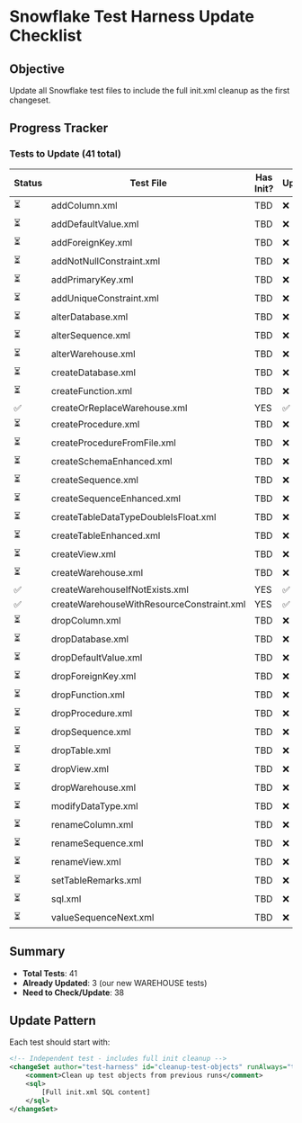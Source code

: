 # Snowflake Test Harness Update Checklist

## Objective
Update all Snowflake test files to include the full init.xml cleanup as the first changeset.

## Progress Tracker

### Tests to Update (41 total)

| Status | Test File | Has Init? | Updated | Tested |
|--------|-----------|-----------|---------|--------|
| ⏳ | addColumn.xml | TBD | ❌ | ❌ |
| ⏳ | addDefaultValue.xml | TBD | ❌ | ❌ |
| ⏳ | addForeignKey.xml | TBD | ❌ | ❌ |
| ⏳ | addNotNullConstraint.xml | TBD | ❌ | ❌ |
| ⏳ | addPrimaryKey.xml | TBD | ❌ | ❌ |
| ⏳ | addUniqueConstraint.xml | TBD | ❌ | ❌ |
| ⏳ | alterDatabase.xml | TBD | ❌ | ❌ |
| ⏳ | alterSequence.xml | TBD | ❌ | ❌ |
| ⏳ | alterWarehouse.xml | TBD | ❌ | ❌ |
| ⏳ | createDatabase.xml | TBD | ❌ | ❌ |
| ⏳ | createFunction.xml | TBD | ❌ | ❌ |
| ✅ | createOrReplaceWarehouse.xml | YES | ✅ | ❌ |
| ⏳ | createProcedure.xml | TBD | ❌ | ❌ |
| ⏳ | createProcedureFromFile.xml | TBD | ❌ | ❌ |
| ⏳ | createSchemaEnhanced.xml | TBD | ❌ | ❌ |
| ⏳ | createSequence.xml | TBD | ❌ | ❌ |
| ⏳ | createSequenceEnhanced.xml | TBD | ❌ | ❌ |
| ⏳ | createTableDataTypeDoubleIsFloat.xml | TBD | ❌ | ❌ |
| ⏳ | createTableEnhanced.xml | TBD | ❌ | ❌ |
| ⏳ | createView.xml | TBD | ❌ | ❌ |
| ⏳ | createWarehouse.xml | TBD | ❌ | ❌ |
| ✅ | createWarehouseIfNotExists.xml | YES | ✅ | ❌ |
| ✅ | createWarehouseWithResourceConstraint.xml | YES | ✅ | ❌ |
| ⏳ | dropColumn.xml | TBD | ❌ | ❌ |
| ⏳ | dropDatabase.xml | TBD | ❌ | ❌ |
| ⏳ | dropDefaultValue.xml | TBD | ❌ | ❌ |
| ⏳ | dropForeignKey.xml | TBD | ❌ | ❌ |
| ⏳ | dropFunction.xml | TBD | ❌ | ❌ |
| ⏳ | dropProcedure.xml | TBD | ❌ | ❌ |
| ⏳ | dropSequence.xml | TBD | ❌ | ❌ |
| ⏳ | dropTable.xml | TBD | ❌ | ❌ |
| ⏳ | dropView.xml | TBD | ❌ | ❌ |
| ⏳ | dropWarehouse.xml | TBD | ❌ | ❌ |
| ⏳ | modifyDataType.xml | TBD | ❌ | ❌ |
| ⏳ | renameColumn.xml | TBD | ❌ | ❌ |
| ⏳ | renameSequence.xml | TBD | ❌ | ❌ |
| ⏳ | renameView.xml | TBD | ❌ | ❌ |
| ⏳ | setTableRemarks.xml | TBD | ❌ | ❌ |
| ⏳ | sql.xml | TBD | ❌ | ❌ |
| ⏳ | valueSequenceNext.xml | TBD | ❌ | ❌ |

## Summary
- **Total Tests**: 41
- **Already Updated**: 3 (our new WAREHOUSE tests)
- **Need to Check/Update**: 38

## Update Pattern
Each test should start with:
```xml
<!-- Independent test - includes full init cleanup -->
<changeSet author="test-harness" id="cleanup-test-objects" runAlways="true">
    <comment>Clean up test objects from previous runs</comment>
    <sql>
        [Full init.xml SQL content]
    </sql>
</changeSet>
```